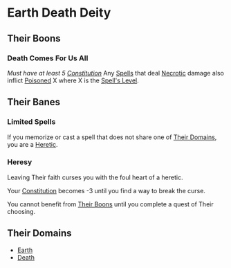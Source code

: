 # Earth Death Deity

## Their Boons

### Death Comes For Us All

*Must have at least 5 [Constitution](../../../Player%20Characters/The%20Ability%20Scores/Constitution.md)*
Any [Spells](../../Spellcasting/Spells.md) that deal [Necrotic](../../../Game%20Procedures/Combat/Damage%20Types/Necrotic.md) damage also inflict [Poisoned](../../../Game%20Procedures/Conditions/Poisoned.md) X where X is the [Spell's Level](../../Spells/Spell%20Level.md).

## Their Banes

### Limited Spells

If you memorize or cast a spell that does not share one of [Their Domains](Earth%20Death%20Deity.md#Their%20Domains), you are a [Heretic](#Heresy).

### Heresy

Leaving Their faith curses you with the foul heart of a heretic.

Your [Constitution](../../../Player%20Characters/The%20Ability%20Scores/Constitution.md) becomes -3 until you find a way to break the curse.

You cannot benefit from [Their Boons](Earth%20Death%20Deity.md#Their%20Boons) until you complete a quest of Their choosing.

## Their Domains

- [Earth](../../Spells/Spell%20Domains/Earth.md)
- [Death](../../Spells/Spell%20Domains/Death.md)
